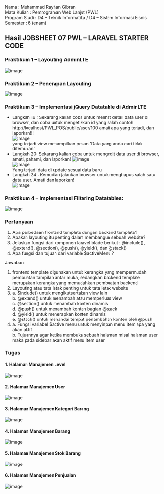 Nama : Muhammad Rayhan Gibran <br>
Mata Kuliah : Pemrograman Web Lanjut (PWL) <br>
Program Studi : D4 – Teknik Informatika / D4 – Sistem Informasi Bisnis <br>
Semester : 6 (enam)  <br>

## Hasil JOBSHEET 07 PWL – LARAVEL STARTER CODE

### Praktikum 1 – Layouting AdminLTE </br>
![image](https://github.com/gbrn7/PWL_2024/assets/127575934/bfc901d3-10b7-49d1-ae27-8112f24ecb2e) </br>

### Praktikum 2 – Penerapan Layouting </br>
![image](https://github.com/gbrn7/PWL_2024/assets/127575934/a05d71ae-5d26-49a2-8fad-850ec8ce35c5) </br>

### Praktikum 3 – Implementasi jQuery Datatable di AdminLTE </br>
 - Langkah 16 : Sekarang kalian coba untuk melihat detail data user di browser, dan coba untuk 
mengetikkan id yang salah contoh http://localhost/PWL_POS/public/user/100 amati 
apa yang terjadi, dan laporkan!!! </br>
![image](https://github.com/gbrn7/PWL_2024/assets/127575934/52430abc-62b4-4256-8009-a9691ec3eff8) </br>
yang terjadi view menampilkan pesan 'Data yang anda cari tidak ditemukan' </br>
- Langkah 20: Sekarang kalian coba untuk mengedit data user di browser, amati, pahami, dan laporkan!
![image](https://github.com/gbrn7/PWL_2024/assets/127575934/5589f0d6-66dd-4a5d-b977-788bfb5581f6) </br>
![image](https://github.com/gbrn7/PWL_2024/assets/127575934/bd305655-8a21-4b58-a507-cb1f23e14d8b) </br>
Yang terjadi data di update sesuai data baru </br>
- Langkah 24 :  Kemudian jalankan browser untuk menghapus salah satu data user. Amati dan laporkan! </br>
![image](https://github.com/gbrn7/PWL_2024/assets/127575934/b9b842e6-2cb2-470b-aff0-5f803776b68b) </br>

### Praktikum 4 – Implementasi Filtering Datatables: </br>
![image](https://github.com/gbrn7/PWL_2024/assets/127575934/1183c729-bb6d-484e-aff3-c5f119160588) </br>

### Pertanyaan </br>
1. Apa perbedaan frontend template dengan backend template?
2. Apakah layouting itu penting dalam membangun sebuah website?
3. Jelaskan fungsi dari komponen laravel blade berikut : @include(), @extend(), 
@section(), @push(), @yield(), dan @stack()
4. Apa fungsi dan tujuan dari variable $activeMenu ? </br>

Jawaban </br>
1. frontend template digunakan untuk kerangka yang mempermudah pembuatan tampilan antar muka, sedangkan backend template merupakan kerangka yang memudahkan pembuatan backend
2. Layouting atau tata letak penting untuk tata letak website
3. a. $include() untuk mengikutsertakan view lain </br>
   b. @extend() untuk menambah atau memperluas view </br>
   c. @section() untuk menambah konten dinamis </br>
   d. @push() untuk menambah konten bagian @stack </br>
   d. @yield() untuk menerapkan konten dinamis </br>
   e. @stack() untuk menandai tempat penambahan konten oleh @push </br>
4. a. Fungsi variabel $active menu untuk menyinpan menu item apa yang akan aktif</br>
   b. Tujuannya agar ketika membuka sebuah halaman misal halaman user maka pada sidebar akan aktif menu item user

### Tugas </br>
####  1. Halaman Manajemen Level </br>
![image](https://github.com/gbrn7/PWL_2024/assets/127575934/fd0a718f-a080-430a-a58f-82d7f5d756f1) </br>
####  2. Halaman Manajemen User </br>
![image](https://github.com/gbrn7/PWL_2024/assets/127575934/a24fc3ab-6349-4586-9a33-ef8329a073ef) </br>
####  3. Halaman Manajemen Kategori Barang </br>
![image](https://github.com/gbrn7/PWL_2024/assets/127575934/277b9331-c7f5-417f-ab77-0dc66ac2a8af) </br>
####  4. Halaman Manajemen Barang </br>
![image](https://github.com/gbrn7/PWL_2024/assets/127575934/6d21740d-260d-44c5-b2bd-544230352ab4) </br>
####  5. Halaman Manajemen Stok Barang </br>
![image](https://github.com/gbrn7/PWL_2024/assets/127575934/5589f5f4-1444-4b7a-89c4-3a133aff3d69) </br>
####  6. Halaman Manajemen Penjualan </br>
![image](https://github.com/gbrn7/PWL_2024/assets/127575934/71b48ed7-d05c-4f80-b8f3-b0e8cbb630bc) </br>















    





